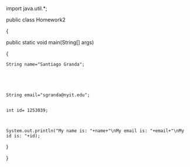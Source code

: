 
import java.util.*;

public class Homework2

{

  public static void main(String[] args)

  {

   

   



    String name="Santiago Granda";

    



    String email="sgranda@nyit.edu";

 
    int id= 1253039;

   

    System.out.println("My name is: "+name+"\nMy email is: "+email+"\nMy id is: "+id);

  

  }

}
